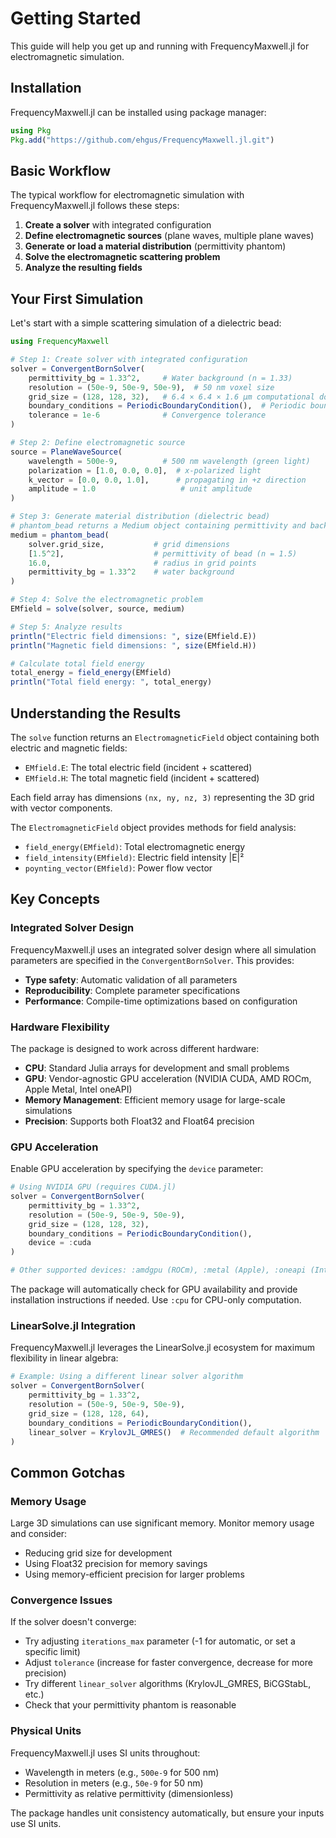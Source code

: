 # Getting Started

This guide will help you get up and running with FrequencyMaxwell.jl for electromagnetic simulation.

## Installation

FrequencyMaxwell.jl can be installed using package manager:

```julia
using Pkg
Pkg.add("https://github.com/ehgus/FrequencyMaxwell.jl.git")
```

## Basic Workflow

The typical workflow for electromagnetic simulation with FrequencyMaxwell.jl follows these steps:

1. **Create a solver** with integrated configuration
2. **Define electromagnetic sources** (plane waves, multiple plane waves)
3. **Generate or load a material distribution** (permittivity phantom)
4. **Solve the electromagnetic scattering problem**
5. **Analyze the resulting fields**

## Your First Simulation

Let's start with a simple scattering simulation of a dielectric bead:

```julia
using FrequencyMaxwell

# Step 1: Create solver with integrated configuration
solver = ConvergentBornSolver(
    permittivity_bg = 1.33^2,     # Water background (n = 1.33)
    resolution = (50e-9, 50e-9, 50e-9),  # 50 nm voxel size
    grid_size = (128, 128, 32),   # 6.4 × 6.4 × 1.6 μm computational domain
    boundary_conditions = PeriodicBoundaryCondition(),  # Periodic boundaries
    tolerance = 1e-6              # Convergence tolerance
)

# Step 2: Define electromagnetic source
source = PlaneWaveSource(
    wavelength = 500e-9,          # 500 nm wavelength (green light)
    polarization = [1.0, 0.0, 0.0],  # x-polarized light
    k_vector = [0.0, 0.0, 1.0],      # propagating in +z direction
    amplitude = 1.0                   # unit amplitude
)

# Step 3: Generate material distribution (dielectric bead)
# phantom_bead returns a Medium object containing permittivity and background
medium = phantom_bead(
    solver.grid_size,           # grid dimensions
    [1.5^2],                    # permittivity of bead (n = 1.5)
    16.0,                       # radius in grid points
    permittivity_bg = 1.33^2    # water background
)

# Step 4: Solve the electromagnetic problem
EMfield = solve(solver, source, medium)

# Step 5: Analyze results
println("Electric field dimensions: ", size(EMfield.E))
println("Magnetic field dimensions: ", size(EMfield.H))

# Calculate total field energy
total_energy = field_energy(EMfield)
println("Total field energy: ", total_energy)
```

## Understanding the Results

The `solve` function returns an `ElectromagneticField` object containing both electric and magnetic fields:

- `EMfield.E`: The total electric field (incident + scattered)
- `EMfield.H`: The total magnetic field (incident + scattered)

Each field array has dimensions `(nx, ny, nz, 3)` representing the 3D grid with vector components.

The `ElectromagneticField` object provides methods for field analysis:
- `field_energy(EMfield)`: Total electromagnetic energy
- `field_intensity(EMfield)`: Electric field intensity |E|²
- `poynting_vector(EMfield)`: Power flow vector

## Key Concepts

### Integrated Solver Design

FrequencyMaxwell.jl uses an integrated solver design where all simulation parameters are specified in the `ConvergentBornSolver`. This provides:

- **Type safety**: Automatic validation of all parameters
- **Reproducibility**: Complete parameter specifications
- **Performance**: Compile-time optimizations based on configuration

### Hardware Flexibility

The package is designed to work across different hardware:

- **CPU**: Standard Julia arrays for development and small problems
- **GPU**: Vendor-agnostic GPU acceleration (NVIDIA CUDA, AMD ROCm, Apple Metal, Intel oneAPI)
- **Memory Management**: Efficient memory usage for large-scale simulations
- **Precision**: Supports both Float32 and Float64 precision

### GPU Acceleration

Enable GPU acceleration by specifying the `device` parameter:

```julia
# Using NVIDIA GPU (requires CUDA.jl)
solver = ConvergentBornSolver(
    permittivity_bg = 1.33^2,
    resolution = (50e-9, 50e-9, 50e-9),
    grid_size = (128, 128, 32),
    boundary_conditions = PeriodicBoundaryCondition(),
    device = :cuda
)

# Other supported devices: :amdgpu (ROCm), :metal (Apple), :oneapi (Intel)
```

The package will automatically check for GPU availability and provide installation instructions if needed. Use `:cpu` for CPU-only computation.

### LinearSolve.jl Integration

FrequencyMaxwell.jl leverages the LinearSolve.jl ecosystem for maximum flexibility in linear algebra:

```julia
# Example: Using a different linear solver algorithm
solver = ConvergentBornSolver(
    permittivity_bg = 1.33^2,
    resolution = (50e-9, 50e-9, 50e-9),
    grid_size = (128, 128, 64),
    boundary_conditions = PeriodicBoundaryCondition(),
    linear_solver = KrylovJL_GMRES()  # Recommended default algorithm
)
```

## Common Gotchas

### Memory Usage

Large 3D simulations can use significant memory. Monitor memory usage and consider:
- Reducing grid size for development
- Using Float32 precision for memory savings
- Using memory-efficient precision for larger problems

### Convergence Issues

If the solver doesn't converge:
- Try adjusting `iterations_max` parameter (-1 for automatic, or set a specific limit)
- Adjust `tolerance` (increase for faster convergence, decrease for more precision)
- Try different `linear_solver` algorithms (KrylovJL_GMRES, BiCGStabL, etc.)
- Check that your permittivity phantom is reasonable

### Physical Units

FrequencyMaxwell.jl uses SI units throughout:
- Wavelength in meters (e.g., `500e-9` for 500 nm)
- Resolution in meters (e.g., `50e-9` for 50 nm)
- Permittivity as relative permittivity (dimensionless)

The package handles unit consistency automatically, but ensure your inputs use SI units.